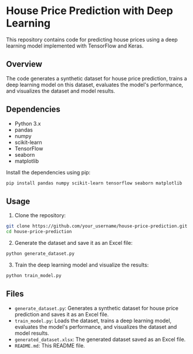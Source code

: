 # House Price Prediction with Deep Learning

This repository contains code for predicting house prices using a deep learning model implemented with TensorFlow and Keras.

## Overview

The code generates a synthetic dataset for house price prediction, trains a deep learning model on this dataset, evaluates the model's performance, and visualizes the dataset and model results.

## Dependencies

- Python 3.x
- pandas
- numpy
- scikit-learn
- TensorFlow
- seaborn
- matplotlib

Install the dependencies using pip:

```bash
pip install pandas numpy scikit-learn tensorflow seaborn matplotlib
```

## Usage

1. Clone the repository:

```bash
git clone https://github.com/your_username/house-price-prediction.git
cd house-price-prediction
```

2. Generate the dataset and save it as an Excel file:

```bash
python generate_dataset.py
```

3. Train the deep learning model and visualize the results:

```bash
python train_model.py
```

## Files

- `generate_dataset.py`: Generates a synthetic dataset for house price prediction and saves it as an Excel file.
- `train_model.py`: Loads the dataset, trains a deep learning model, evaluates the model's performance, and visualizes the dataset and model results.
- `generated_dataset.xlsx`: The generated dataset saved as an Excel file.
- `README.md`: This README file.
